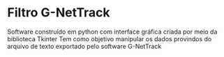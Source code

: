 # Filtro G-NetTrack

  Software construído em python com interface gráfica criada por meio da biblioteca Tkinter
  Tem como objetivo manipular os dados provindos do arquivo de texto exportado pelo software G-NetTrack
